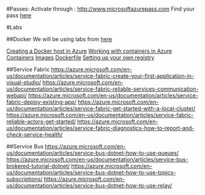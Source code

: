 
#Passes:
Activate through : http://www.microsoftazurepass.com
Find your pass [here](https://gist.github.com/einari/1f514940ad8578b94bbc9752664a2eac)

#Labs

##Docker
We will be using labs from [here](https://github.com/msdevno/docker-on-azure-hol/)

[Creating a Docker host in Azure](https://github.com/msdevno/docker-on-azure-hol/tree/master/exercise02/01-machine)
[Working with containers in Azure](https://github.com/msdevno/docker-on-azure-hol/tree/master/exercise02/04-azure-container)
[Containers](https://github.com/msdevno/docker-on-azure-hol/tree/master/exercise03/01-containers)
[Images](https://github.com/msdevno/docker-on-azure-hol/tree/master/exercise03/02-images)
[Dockerfile](https://github.com/msdevno/docker-on-azure-hol/tree/master/exercise03/03-dockerfile)
[Setting up your own registry](https://github.com/msdevno/docker-on-azure-hol/tree/master/exercise04)

##Service Fabric
https://azure.microsoft.com/en-us/documentation/articles/service-fabric-create-your-first-application-in-visual-studio/
https://azure.microsoft.com/en-us/documentation/articles/service-fabric-reliable-services-communication-webapi/
https://azure.microsoft.com/en-us/documentation/articles/service-fabric-deploy-existing-app/
https://azure.microsoft.com/en-us/documentation/articles/service-fabric-get-started-with-a-local-cluster/
https://azure.microsoft.com/en-us/documentation/articles/service-fabric-reliable-actors-get-started/
https://azure.microsoft.com/en-us/documentation/articles/service-fabric-diagnostics-how-to-report-and-check-service-health/

##Service Bus
https://azure.microsoft.com/en-us/documentation/articles/service-bus-dotnet-how-to-use-queues/
https://azure.microsoft.com/en-us/documentation/articles/service-bus-brokered-tutorial-dotnet/
https://azure.microsoft.com/en-us/documentation/articles/service-bus-dotnet-how-to-use-topics-subscriptions/
https://azure.microsoft.com/en-us/documentation/articles/service-bus-dotnet-how-to-use-relay/
